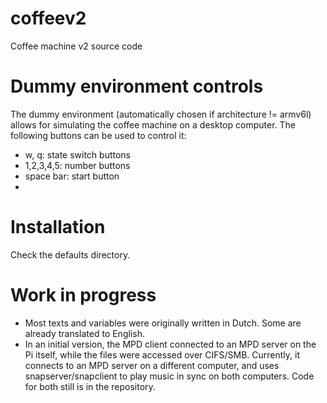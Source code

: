 # coffeev2
Coffee machine v2 source code

# Dummy environment controls
The dummy environment (automatically chosen if architecture != armv6l) allows for simulating the coffee machine on a desktop computer. The following buttons can be used to control it:
* w, q: state switch buttons
* 1,2,3,4,5: number buttons
* space bar: start button
* 
# Installation
Check the defaults directory.

# Work in progress
* Most texts and variables were originally written in Dutch. Some are already translated to English.
* In an initial version, the MPD client connected to an MPD server on the Pi itself, while the files were accessed over CIFS/SMB. Currently, it connects to an MPD server on a different computer, and uses snapserver/snapclient to play music in sync on both computers. Code for both still is in the repository.
